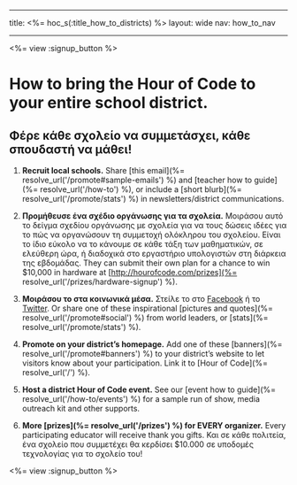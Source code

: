 * * *

title: <%= hoc_s(:title_how_to_districts) %> layout: wide nav: how_to_nav

* * *

<%= view :signup_button %>

# How to bring the Hour of Code to your entire school district.

## Φέρε κάθε σχολείο να συμμετάσχει, κάθε σπουδαστή να μάθει!

  1. **Recruit local schools.** Share [this email](%= resolve_url('/promote#sample-emails') %) and [teacher how to guide](%= resolve_url('/how-to') %), or include a [short blurb](%= resolve_url('/promote/stats') %) in newsletters/district communications.

  2. **Προμήθευσε ένα σχέδιο οργάνωσης για τα σχολεία.** Μοιράσου αυτό το δείγμα σχεδίου οργάνωσης με σχολεία για να τους δώσεις ιδέες για το πώς να οργανώσουν τη συμμετοχή ολόκληρου του σχολείου. Είναι το ίδιο εύκολο να το κάνουμε σε κάθε τάξη των μαθηματικών, σε ελεύθερη ώρα, ή διαδοχικά στο εργαστήριο υπολογιστών στη διάρκεια της εβδομάδας. They can submit their own plan for a chance to win $10,000 in hardware at [http://hourofcode.com/prizes](%= resolve_url('/prizes/hardware-signup') %).

  3. **Μοιράσου το στα κοινωνικά μέσα.** Στείλε το στο [Facebook](https://www.facebook.com/sharer/sharer.php?u=http%3A%2F%2Fhourofcode.com%2Fus) ή το [Twitter](https://twitter.com/intent/tweet?url=http%3A%2F%2Fhourofcode.com&text=I%27m%20participating%20in%20this%20year%27s%20%23HourOfCode%2C%20are%20you%3F%20%40codeorg&original_referer=https%3A%2F%2Fwww.google.com%2Furl%3Fq%3Dhttps%253A%252F%252Ftwitter.com%252Fshare%253Fhashtags%253D%2526amp%253Brelated%253Dcodeorg%2526amp%253Btext%253DI%252527m%252Bparticipating%252Bin%252Bthis%252Byear%252527s%252B%252523HourOfCode%25252C%252Bare%252Byou%25253F%252B%252540codeorg%2526amp%253Burl%253Dhttp%25253A%25252F%25252Fhourofcode.com%26sa%3DD%26sntz%3D1%26usg%3DAFQjCNE1GLTUbKZfMlEh9Aj5w0iswz6PYQ&related=codeorg&hashtags=). Or share one of these inspirational [pictures and quotes](%= resolve_url('/promote#social') %) from world leaders, or [stats](%= resolve_url('/promote/stats') %).

  4. **Promote on your district’s homepage.** Add one of these [banners](%= resolve_url('/promote#banners') %) to your district’s website to let visitors know about your participation. Link it to [Hour of Code](%= resolve_url('/') %).

  5. **Host a district Hour of Code event.** See our [event how to guide](%= resolve_url('/how-to/events') %) for a sample run of show, media outreach kit and other supports.

  6. **More [prizes](%= resolve_url('/prizes') %) for EVERY organizer.** Every participating educator will receive thank you gifts. Και σε κάθε πολιτεία, ένα σχολείο που συμμετέχει θα κερδίσει $10.000 σε υποδομές τεχνολογίας για το σχολείο του!

<%= view :signup_button %>